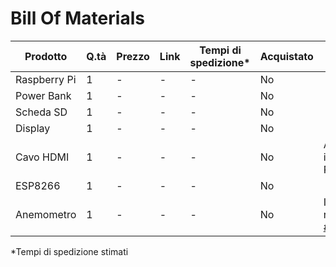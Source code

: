 # Bill Of Materials

Prodotto|Q.tà|Prezzo|Link|Tempi di spedizione*|Acquistato|Note
--------|----|------|----|--------------------|----------|----
Raspberry Pi|1|-|-|-|No
Power Bank|1|-|-|-|No
Scheda SD|1|-|-|-|No
Display|1|-|-|-|No
Cavo HDMI|1|-|-|-|No|Acquistabile insieme a Raspberry
ESP8266|1|-|-|-|No
Anemometro|1|-|-|-|No|Inutile se risolta [Issue #1](https://github.com/metis-vela-unipd/telemetry-esp-wind/issues/1)

*Tempi di spedizione stimati
